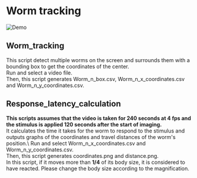 # Worm tracking



![Demo](https://github.com/user-attachments/assets/80362cf3-11f2-4ad1-96b0-a72bb7c77cc2)


## Worm_tracking
This script detect multiple worms on the screen and surrounds them with a bounding box to get the coordinates of the center.\
Run and select a video file.\
Then, this script generates Worm_n_box.csv, Worm_n_x_coordinates.csv and Worm_n_y_coordinates.csv.


## Response_latency_calculation
**This scripts assumes that the video is taken for 240 seconds at 4 fps and the stimulus is applied 120 seconds after the start of imaging.**\
It calculates the time it takes for the worm to respond to the stimulus and outputs graphs of the coordinates and travel distances of the worm's position.\ 
Run and select Worm_n_x_coordinates.csv and Worm_n_y_coordinates.csv.\
Then, this script generates coordinates.png and distance.png.\
In this script, if it moves more than **1/4** of its body size, it is considered to have reacted. Please change the body size according to the magnification.

